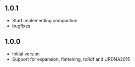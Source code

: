 ## 1.0.1
- Start implementing compaction
- bugfixes

## 1.0.0
- Initial version
- Support for expansion, flattening, toRdf and URDNA2015
